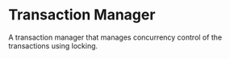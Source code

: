 # Transaction Manager
A transaction manager that manages concurrency control of the transactions using locking.
